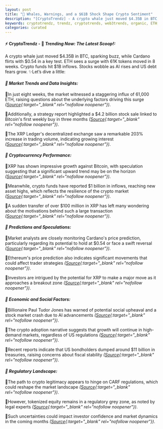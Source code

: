 ```yaml
---
layout: post
title: "🌇 Whales, Warnings, and a $61B Shock Shape Crypto Sentiment"
description: "[CryptoTrendz] - A crypto whale just moved $4.35B in BTC, sparking buzz, while Cardano flirts with $0.54 in a key test. ETH sees a surge with 61K tokens moved in 8 weeks. Crypto funds hit $1B inflows. Stocks wobble as AI rises and US debt fears grow."
keywords: cryptotrendz, trendz, cryptotrends, web3trends, organic, ETH, XRP, Bitcoin, Market, assets
categories: curated
---
```


#### ⚡ CryptoTrendz - 📌 *Trending Now: The Latest Scoop!:*

A crypto whale just moved $4.35B in BTC, sparking buzz, while Cardano flirts with $0.54 in a key test. ETH sees a surge with 61K tokens moved in 8 weeks. Crypto funds hit $1B inflows. Stocks wobble as AI rises and US debt fears grow. ✨Let’s dive a little:


#### *🔖  Market Trends and Data Insights:*  

🔹In just eight weeks, the market witnessed a staggering influx of 61,000 ETH, raising questions about the underlying factors driving this surge *([Source](https://s.avyag.com/exj7){:target="_blank" rel="nofollow noopener"})*.  

🔹Additionally, a strategy report highlighted a $4.2 billion stock sale linked to Bitcoin's first weekly buy in three months *([Source](https://s.avyag.com/wi4b){:target="_blank" rel="nofollow noopener"})*.  

🔹The XRP Ledger's decentralized exchange saw a remarkable 203% increase in trading volume, indicating growing interest *([Source](https://s.avyag.com/s1bp){:target="_blank" rel="nofollow noopener"})*.  

#### *🔖  Cryptocurrency Performance:*  

🔹XRP has shown impressive growth against Bitcoin, with speculation suggesting that a significant upward trend may be on the horizon *([Source](https://s.avyag.com/5d2o){:target="_blank" rel="nofollow noopener"})*.  

🔹Meanwhile, crypto funds have reported $1 billion in inflows, reaching new asset highs, which reflects the resilience of the crypto market *([Source](https://s.avyag.com/y8gv){:target="_blank" rel="nofollow noopener"})*.  

🔹A sudden transfer of over $100 million in XRP has left many wondering about the motivations behind such a large transaction *([Source](https://s.avyag.com/5o7j){:target="_blank" rel="nofollow noopener"})*.  

#### *🔖  Predictions and Speculations:*  

🔹Market analysts are closely monitoring Cardano's price prediction, particularly regarding its potential to hold at $0.54 or face a swift reversal *([Source](https://s.avyag.com/ujxp){:target="_blank" rel="nofollow noopener"})*.  

🔹Ethereum's price prediction also indicates significant movements that could affect trader strategies *([Source](https://s.avyag.com/lzm3){:target="_blank" rel="nofollow noopener"})*.  

🔹Investors are intrigued by the potential for XRP to make a major move as it approaches a breakout zone *([Source](https://s.avyag.com/i2ve){:target="_blank" rel="nofollow noopener"})*.  

#### *🔖  Economic and Social Factors:*  

🔹Billionaire Paul Tudor Jones has warned of potential social upheaval and a stock market crash due to AI advancements *([Source](https://s.avyag.com/93fw){:target="_blank" rel="nofollow noopener"})*.  

🔹The crypto adoption narrative suggests that growth will continue in high-demand markets, regardless of US regulations *([Source](https://s.avyag.com/gft4){:target="_blank" rel="nofollow noopener"})*.  

🔹Recent reports indicate that US bondholders dumped around $11 billion in treasuries, raising concerns about fiscal stability *([Source](https://s.avyag.com/wize){:target="_blank" rel="nofollow noopener"})*.  

#### *🔖  Regulatory Landscape:*  

🔹The path to crypto legitimacy appears to hinge on CARF regulations, which could reshape the market landscape *([Source](https://s.avyag.com/nmzz){:target="_blank" rel="nofollow noopener"})*.  

🔹However, tokenized equity remains in a regulatory grey zone, as noted by legal experts *([Source](https://s.avyag.com/75z7){:target="_blank" rel="nofollow noopener"})*.  

🔹Such uncertainties could impact investor confidence and market dynamics in the coming months *([Source](https://s.avyag.com/041w){:target="_blank" rel="nofollow noopener"})*.